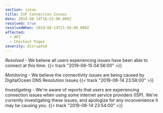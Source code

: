 ```yaml
---
section: issue
title: ISP Connection Issues
date: 2019-08-14T16:53:00.000Z
resolved: true
resolvedWhen: 2019-08-14T21:56:00.000Z
affected:
  - API
  - Checkout Pages
severity: disrupted
---
```

_Resolved_ -
We believe all users experiencing issues have been able to connect at this time. {{< track "2019-08-15 04:56:00" >}}

_Monitoring_ - We believe the connectivity issues are being caused by DigitalOcean DNS Resolution Issues {{< track "2019-08-14 23:58:00" >}}

_Investigating_ - We're aware of reports that users are experiencing connection issues when using some internet service providers (ISP). We're currently investigating these issues, and apologize for any inconvenience it may be causing you. {{< track "2019-08-14 23:54:00" >}}
